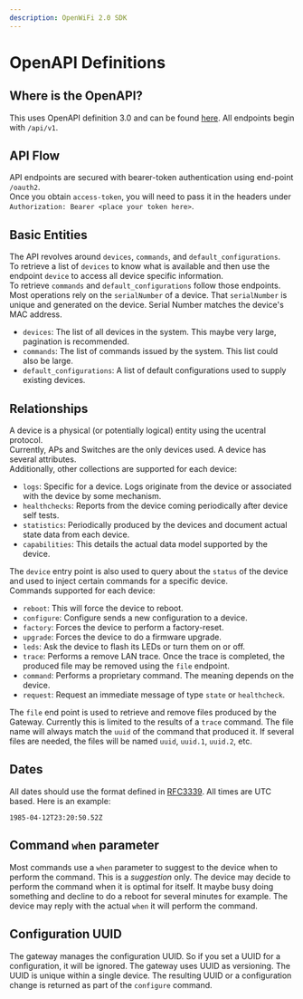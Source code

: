 ```yaml
---
description: OpenWiFi 2.0 SDK
---
```


# OpenAPI Definitions

## Where is the OpenAPI?

This uses OpenAPI definition 3.0 and can be found [here](https://github.com/Telecominfraproject/wlan-cloud-ucentralgw/blob/master/openapi/ucentral/owgw.yaml). All endpoints begin with `/api/v1`.

## API Flow

API endpoints are secured with bearer-token authentication using end-point `/oauth2`.  
Once you obtain `access-token`, you will need to pass it in the headers under `Authorization: Bearer <place your token here>`.

## Basic Entities

The API revolves around `devices`, `commands`, and `default_configurations`.  
To retrieve a list of `devices` to know what is available and then use the endpoint `device` to access all device specific information.  
To retrieve `commands` and `default_configurations` follow those endpoints.  
Most operations rely on the `serialNumber` of a device. That `serialNumber` is unique and generated on the device. Serial Number matches the device's MAC address.

* `devices`: The list of all devices in the system. This maybe very large, pagination is recommended.
* `commands`: The list of commands issued by the system. This list could also be large.
* `default_configurations`: A list of default configurations used to supply existing devices.

## Relationships

A device is a physical \(or potentially logical\) entity using the ucentral protocol.  
Currently, APs and Switches are the only devices used. A device has several attributes.  
Additionally, other collections are supported for each device:

* `logs`: Specific for a device. Logs originate from the device or associated with the device by some mechanism.
* `healthchecks`: Reports from the device coming periodically after device self tests.
* `statistics`: Periodically produced by the devices and document actual state data from each device.
* `capabilities`: This details the actual data model supported by the device.

The `device` entry point is also used to query about the `status` of the device and used to inject certain commands for a specific device.  
Commands supported for each device:

* `reboot`: This will force the device to reboot.
* `configure`: Configure sends a new configuration to a device.
* `factory`: Forces the device to perform a factory-reset.
* `upgrade`: Forces the device to do a firmware upgrade.
* `leds`: Ask the device to flash its LEDs or turn them on or off.
* `trace`: Performs a remove LAN trace. Once the trace is completed, the produced file may be removed using the `file` endpoint.
* `command`: Performs a proprietary command. The meaning depends on the device.
* `request`: Request an immediate message of type `state` or `healthcheck`.

The `file` end point is used to retrieve and remove files produced by the Gateway. Currently this is limited to the results of a `trace` command. The file name will always match the `uuid` of the command that produced it. If several files are needed, the files will be named `uuid`, `uuid.1`, `uuid.2`, etc.

## Dates

All dates should use the format defined in [RFC3339](https://tools.ietf.org/html/rfc3339). All times are UTC based. Here is an example:

```text
1985-04-12T23:20:50.52Z
```

## Command `when` parameter

Most commands use a `when` parameter to suggest to the device when to perform the command. This is a _suggestion_ only. The device may decide to perform the command when it is optimal for itself. It maybe busy doing something and decline to do a reboot for several minutes for example. The device may reply with the actual `when` it will perform the command.

## Configuration UUID

The gateway manages the configuration UUID. So if you set a UUID for a configuration, it will be ignored. The gateway uses UUID as versioning. The UUID is unique within a single device. The resulting UUID or a configuration change is returned as part of the `configure` command.

